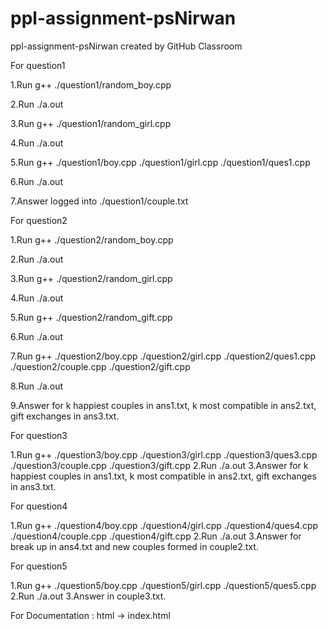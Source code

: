 # ppl-assignment-psNirwan
ppl-assignment-psNirwan created by GitHub Classroom

For question1


1.Run g++ ./question1/random_boy.cpp

2.Run ./a.out

3.Run g++ ./question1/random_girl.cpp

4.Run ./a.out

5.Run g++ ./question1/boy.cpp ./question1/girl.cpp ./question1/ques1.cpp

6.Run ./a.out

7.Answer logged into ./question1/couple.txt


For question2

1.Run g++ ./question2/random_boy.cpp

2.Run ./a.out

3.Run g++ ./question2/random_girl.cpp

4.Run ./a.out

5.Run g++ ./question2/random_gift.cpp

6.Run ./a.out

7.Run g++ ./question2/boy.cpp ./question2/girl.cpp ./question2/ques1.cpp ./question2/couple.cpp ./question2/gift.cpp

8.Run ./a.out

9.Answer for k happiest couples in ans1.txt, k most compatible in ans2.txt, gift exchanges in ans3.txt.

For question3

1.Run g++ ./question3/boy.cpp ./question3/girl.cpp ./question3/ques3.cpp ./question3/couple.cpp ./question3/gift.cpp
2.Run ./a.out
3.Answer for k happiest couples in ans1.txt, k most compatible in ans2.txt, gift exchanges in ans3.txt.

For question4

1.Run g++ ./question4/boy.cpp ./question4/girl.cpp ./question4/ques4.cpp ./question4/couple.cpp ./question4/gift.cpp
2.Run ./a.out
3.Answer for break up in ans4.txt and new couples formed in couple2.txt.

For question5

1.Run g++ ./question5/boy.cpp ./question5/girl.cpp ./question5/ques5.cpp
2.Run ./a.out
3.Answer in couple3.txt.

For Documentation : 
html -> index.html
